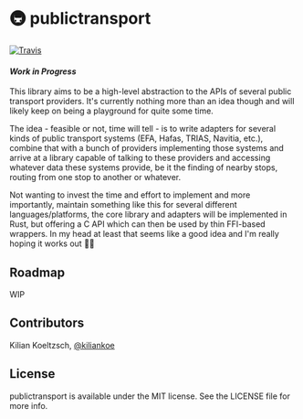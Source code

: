 # 🚇 publictransport

[![Travis](https://img.shields.io/travis/kiliankoe/publictransport.svg?style=flat-square)](https://travis-ci.org/kiliankoe/publictransport)

#### *Work in Progress*

This library aims to be a high-level abstraction to the APIs of several public transport providers. It's currently nothing more than an idea though and will likely keep on being a playground for quite some time. 

The idea - feasible or not, time will tell - is to write adapters for several kinds of public transport systems (EFA, Hafas, TRIAS, Navitia, etc.), combine that with a bunch of providers implementing those systems and arrive at a library capable of talking to these providers and accessing whatever data these systems provide, be it the finding of nearby stops, routing from one stop to another or whatever. 

Not wanting to invest the time and effort to implement and more importantly, maintain something like this for several different languages/platforms, the core library and adapters will be implemented in Rust, but offering a C API which can then be used by thin FFI-based wrappers. In my head at least that seems like a good idea and I'm really hoping it works out 🙈😅

## Roadmap

WIP

## Contributors

Kilian Koeltzsch, [@kiliankoe](https://github.com/kiliankoe)

## License

publictransport is available under the MIT license. See the LICENSE file for more info.
